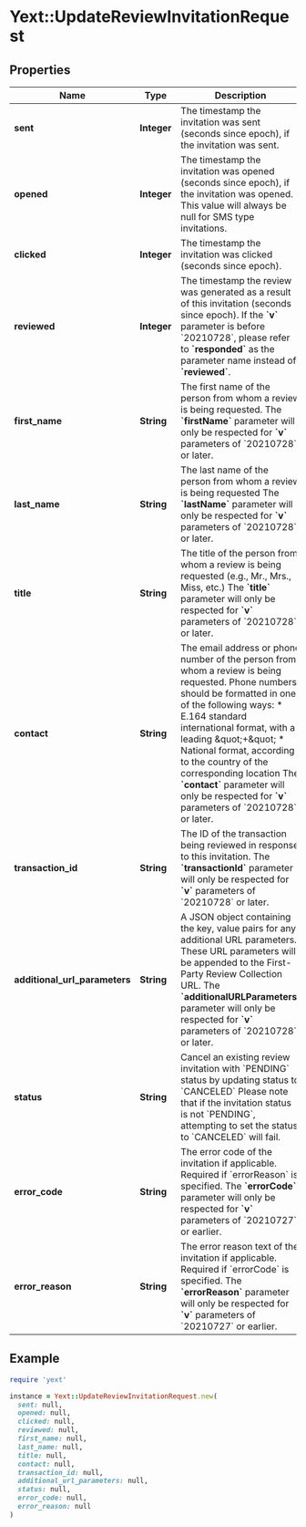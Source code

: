 # Yext::UpdateReviewInvitationRequest

## Properties

| Name | Type | Description | Notes |
| ---- | ---- | ----------- | ----- |
| **sent** | **Integer** | The timestamp the invitation was sent (seconds since epoch), if the invitation was sent.  | [optional] |
| **opened** | **Integer** | The timestamp the invitation was opened (seconds since epoch), if the invitation was opened. This value will always be null for SMS type invitations.  | [optional] |
| **clicked** | **Integer** | The timestamp the invitation was clicked (seconds since epoch). | [optional] |
| **reviewed** | **Integer** | The timestamp the review was generated as a result of this invitation (seconds since epoch).  If the **&#x60;v&#x60;** parameter is before &#x60;20210728&#x60;, please refer to **&#x60;responded&#x60;** as the parameter name instead of **&#x60;reviewed&#x60;**.  | [optional] |
| **first_name** | **String** | The first name of the person from whom a review is being requested.  The **&#x60;firstName&#x60;** parameter will only be respected for **&#x60;v&#x60;** parameters of &#x60;20210728&#x60; or later.  | [optional] |
| **last_name** | **String** | The last name of the person from whom a review is being requested  The **&#x60;lastName&#x60;** parameter will only be respected for **&#x60;v&#x60;** parameters of &#x60;20210728&#x60; or later.  | [optional] |
| **title** | **String** | The title of the person from whom a review is being requested (e.g., Mr., Mrs., Miss, etc.)  The **&#x60;title&#x60;** parameter will only be respected for **&#x60;v&#x60;** parameters of &#x60;20210728&#x60; or later.  | [optional] |
| **contact** | **String** | The email address or phone number of the person from whom a review is being requested.  Phone numbers should be formatted in one of the following ways: * E.164 standard international format, with a leading \&quot;+\&quot; * National format, according to the country of the corresponding location  The **&#x60;contact&#x60;** parameter will only be respected for **&#x60;v&#x60;** parameters of &#x60;20210728&#x60; or later.  | [optional] |
| **transaction_id** | **String** | The ID of the transaction being reviewed in response to this invitation.  The **&#x60;transactionId&#x60;** parameter will only be respected for **&#x60;v&#x60;** parameters of &#x60;20210728&#x60; or later.  | [optional] |
| **additional_url_parameters** | **String** | A JSON object containing the key, value pairs for any additional URL parameters. These URL parameters will be appended to the First-Party Review Collection URL.  The **&#x60;additionalURLParameters&#x60;** parameter will only be respected for **&#x60;v&#x60;** parameters of &#x60;20210728&#x60; or later.  | [optional] |
| **status** | **String** | Cancel an existing review invitation with &#x60;PENDING&#x60; status by updating status to &#x60;CANCELED&#x60; Please note that if the invitation status is not &#x60;PENDING&#x60;, attempting to set the status to &#x60;CANCELED&#x60; will fail.  | [optional] |
| **error_code** | **String** | The error code of the invitation if applicable. Required if &#x60;errorReason&#x60; is specified.  The **&#x60;errorCode&#x60;** parameter will only be respected for **&#x60;v&#x60;** parameters of &#x60;20210727&#x60; or earlier.  | [optional] |
| **error_reason** | **String** | The error reason text of the invitation if applicable. Required if &#x60;errorCode&#x60; is specified.  The **&#x60;errorReason&#x60;** parameter will only be respected for **&#x60;v&#x60;** parameters of &#x60;20210727&#x60; or earlier.  | [optional] |

## Example

```ruby
require 'yext'

instance = Yext::UpdateReviewInvitationRequest.new(
  sent: null,
  opened: null,
  clicked: null,
  reviewed: null,
  first_name: null,
  last_name: null,
  title: null,
  contact: null,
  transaction_id: null,
  additional_url_parameters: null,
  status: null,
  error_code: null,
  error_reason: null
)
```

